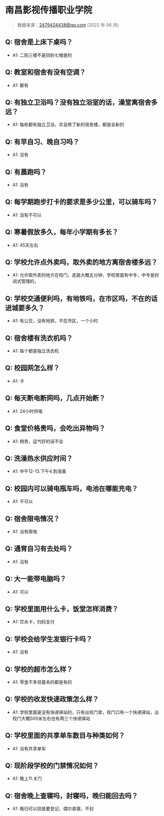 # 南昌影视传播职业学院

> 数据来源：2479424438@qq.com (2022 年 06 月)

## Q: 宿舍是上床下桌吗？

- A1: 二到三楼不是四到七楼是的

## Q: 教室和宿舍有没有空调？

- A1: 都有

## Q: 有独立卫浴吗？没有独立浴室的话，澡堂离宿舍多远？

- A1: 每栋都有独立卫浴，并且修了新的宿舍楼，都是全新的

## Q: 有早自习、晚自习吗？

- A1: 没有

## Q: 有晨跑吗？

- A1: 没有

## Q: 每学期跑步打卡的要求是多少公里，可以骑车吗？

- A1: 没有不可以

## Q: 寒暑假放多久，每年小学期有多长？

- A1: 45天左右

## Q: 学校允许点外卖吗，取外卖的地方离宿舍楼多远？

- A1: 允许取外卖的地方在校门，走路大概五分钟，学校里面有中专，中专是封闭式管理的，

## Q: 学校交通便利吗，有地铁吗，在市区吗，不在的话进城要多久？

- A1: 有公交，没有地铁，不在市区，一个小时

## Q: 宿舍楼有洗衣机吗？

- A1: 每个都是独立洗衣机

## Q: 校园网怎么样？

- A1: 卡

## Q: 每天断电断网吗，几点开始断？

- A1: 24小时供电

## Q: 食堂价格贵吗，会吃出异物吗？

- A1: 稍贵，运气好的话不会

## Q: 洗澡热水供应时间？

- A1: 中午12-13.下午4.到凌晨

## Q: 校园内可以骑电瓶车吗，电池在哪能充电？

- A1: 不可以

## Q: 宿舍限电情况？

- A1: 没有限电

## Q: 通宵自习有去处吗？

- A1: 没有

## Q: 大一能带电脑吗？

- A1: 可以

## Q: 学校里面用什么卡，饭堂怎样消费？

- A1: 饮水卡，扫码支付

## Q: 学校会给学生发银行卡吗？

- A1: 没有

## Q: 学校的超市怎么样？

- A1: 零食不多但基本的都是有的

## Q: 学校的收发快递政策怎么样？

- A1: 学校里面是没有快递驿站的，只有出校门拿，校门口有一个快递驿站，出校门大概500米左右也有两三个快递驿站

## Q: 学校里面的共享单车数目与种类如何？

- A1: 没有共享单车

## Q: 现阶段学校的门禁情况如何？

- A1: 晚上11.关门

## Q: 宿舍晚上查寝吗，封寝吗，晚归能回去吗？

- A1: 晚归可以但是要登记，偶尔查寝，不封

